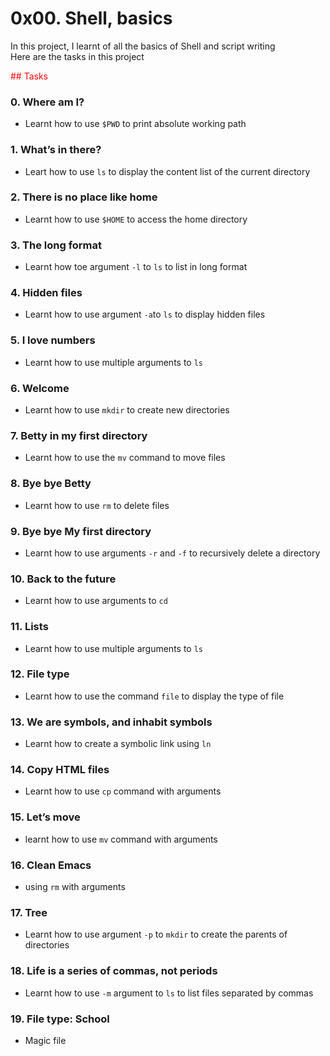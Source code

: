 # 0x00. Shell, basics
In this project, I learnt of all the basics of Shell and script writing <br>
Here are the tasks in this project

<span style="color:red;">## Tasks</span>
### 0. Where am I?
- Learnt how to use ``$PWD`` to print absolute working path

### 1. What’s in there?
- Leart how to use ``ls`` to display the content list of the current directory

### 2. There is no place like home
- Learnt how to use ``$HOME`` to access the home directory

### 3. The long format
- Learnt how toe argument ``-l`` to ``ls`` to list in long format

### 4. Hidden files
- Learnt how to use argument ``-a``to ``ls`` to display hidden files

### 5. I love numbers
- Learnt how to use multiple arguments to ``ls``

### 6. Welcome
- Learnt how to use ``mkdir`` to create new directories

### 7. Betty in my first directory
- Learnt how to use the ``mv`` command to move files

### 8. Bye bye Betty
- Learnt how to use ``rm`` to delete files

### 9. Bye bye My first directory
- Learnt how to use arguments ``-r`` and ``-f`` to recursively delete a directory

### 10. Back to the future
- Learnt how to use arguments to ``cd``

### 11. Lists
- Learnt how to use multiple arguments to ``ls``

### 12. File type
- Learnt how to use the command  ``file`` to display the type of file

### 13. We are symbols, and inhabit symbols
- Learnt how to create a symbolic link using ``ln``

### 14. Copy HTML files
- Learnt how to use ``cp`` command with arguments

### 15. Let’s move
- learnt how to use ``mv`` command with arguments

### 16. Clean Emacs
- using ``rm`` with arguments

### 17. Tree
- Learnt how to use argument ``-p`` to ``mkdir`` to create the parents of directories

### 18. Life is a series of commas, not periods
- Learnt how to use ``-m`` argument to ``ls`` to list files separated by commas

### 19. File type: School
- Magic file
